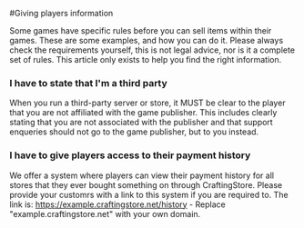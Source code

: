 #Giving players information

Some games have specific rules before you can sell items within their games. These are some examples, and how you can do it. Please always check the requirements yourself, this is not legal advice, nor is it a complete set of rules. This article only exists to help you find the right information.

### I have to state that I'm a third party
When you run a third-party server or store, it MUST be clear to the player that you are not affiliated with the game publisher. This includes clearly stating that you are not associated with the publisher and that support enqueries should not go to the game publisher, but to you instead.

### I have to give players access to their payment history
We offer a system where players can view their payment history for all stores that they ever bought something on through CraftingStore. Please provide your customrs with a link to this system if you are required to. The link is: https://example.craftingstore.net/history - Replace "example.craftingstore.net" with your own domain.
